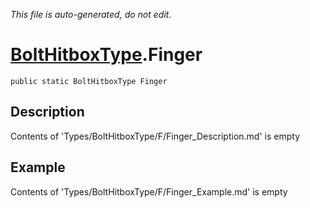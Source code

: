 *This file is auto-generated, do not edit.*

# [BoltHitboxType](Types/BoltHitboxType.md).Finger
`public static BoltHitboxType Finger`
## Description
Contents of 'Types/BoltHitboxType/F/Finger_Description.md' is empty
## Example
Contents of 'Types/BoltHitboxType/F/Finger_Example.md' is empty
